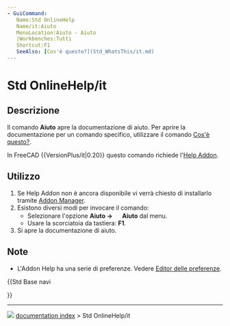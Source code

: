 ```yaml
---
- GuiCommand:
   Name:Std OnlineHelp
   Name/it:Aiuto
   MenuLocation:Aiuto - Aiuto
   |Workbenches:Tutti
   Shortcut:F1
   SeeAlso: [Cos'è questo?](Std_WhatsThis/it.md)
---
```


# Std OnlineHelp/it



## Descrizione

Il comando **Aiuto** apre la documentazione di aiuto. Per aprire la documentazione per un comando specifico, utilizzare il comando [Cos\'è questo?](Std_WhatsThis/it.md).

In FreeCAD {{VersionPlus/it|0.20}} questo comando richiede l\'[Help Addon](https://github.com/FreeCAD/FreeCAD-Help).



## Utilizzo

1.  Se Help Addon non è ancora disponibile vi verrà chiesto di installarlo tramite [Addon Manager](Std_AddonMgr/it.md).
2.  Esistono diversi modi per invocare il comando:
    -   Selezionare l\'opzione **Aiuto → <img src="images/Std_OnlineHelp.svg" width=16px> Aiuto** dal menu.
    -   Usare la scorciatoia da tastiera: **F1**.
3.  Si apre la documentazione di aiuto.



## Note

-   L\'Addon Help ha una serie di preferenze. Vedere [Editor delle preferenze](Preferences_Editor/it#Aiuto.md).





{{Std Base navi

}}



---
![](images/Button_right.svg) [documentation index](../README.md) > Std OnlineHelp/it
